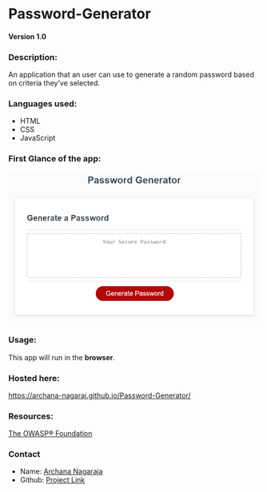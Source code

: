 # Password-Generator
#### Version 1.0

### Description:
An application that an user can use to generate a random password based on criteria they’ve selected.

### Languages used:
- HTML
- CSS
- JavaScript

### First Glance of the app:
![Screenshot](./assets/images/password-generator-page.png)

### Usage:
This app will run in the **browser**.

### Hosted here:
https://archana-nagaraj.github.io/Password-Generator/

### Resources:
[The OWASP® Foundation](https://owasp.org/www-community/password-special-characters)

### Contact
- Name: [Archana Nagaraja](https://archana-nagaraj.github.io/Professional-Portfolio/)
- Github: [Project Link](https://github.com/archana-nagaraj/Password-Generator)